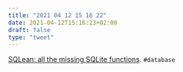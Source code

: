 ```yaml
---
title: "2021 04 12 15 16 22"
date: 2021-04-12T15:16:23+02:00
draft: false
type: "tweet"
---
```

[SQLean: all the missing SQLite functions](https://github.com/nalgeon/sqlean). `#database`
